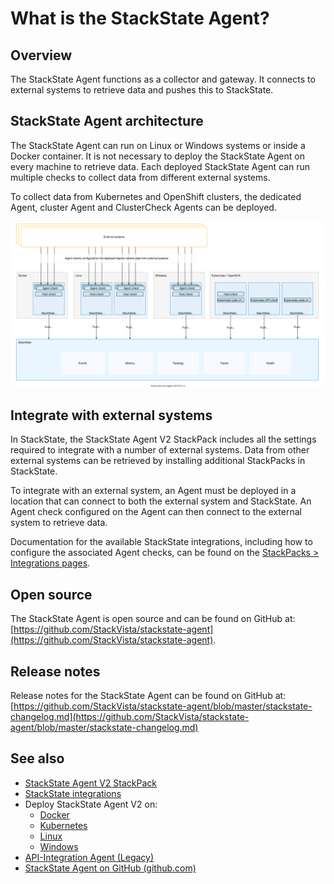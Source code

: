 # What is the StackState Agent?

## Overview

The StackState Agent functions as a collector and gateway. It connects to external systems to retrieve data and pushes this to StackState.

## StackState Agent architecture

The StackState Agent can run on Linux or Windows systems or inside a Docker container. It is not necessary to deploy the StackState Agent on every machine to retrieve data. Each deployed StackState Agent can run multiple checks to collect data from different external systems.

To collect data from Kubernetes and OpenShift clusters, the dedicated Agent, cluster Agent and ClusterCheck Agents can be deployed.

![StackState Agent architecture](/.gitbook/assets/stackstate-agent.svg)

## Integrate with external systems

In StackState, the StackState Agent V2 StackPack includes all the settings required to integrate with a number of external systems. Data from other external systems can be retrieved by installing additional StackPacks in StackState. 

To integrate with an external system, an Agent must be deployed in a location that can connect to both the external system and StackState. An Agent check  configured on the Agent can then connect to the external system to retrieve data. 

Documentation for the available StackState integrations, including how to configure the associated Agent checks, can be found on the [StackPacks > Integrations pages](/stackpacks/integrations/).

## Open source

The StackState Agent is open source and can be found on GitHub at: [https://github.com/StackVista/stackstate-agent](https://github.com/StackVista/stackstate-agent).

## Release notes

Release notes for the StackState Agent can be found on GitHub at: [https://github.com/StackVista/stackstate-agent/blob/master/stackstate-changelog.md](https://github.com/StackVista/stackstate-agent/blob/master/stackstate-changelog.md)

## See also

* [StackState Agent V2 StackPack](/stackpacks/integrations/agent.md)
* [StackState integrations](/stackpacks/integrations/)  
* Deploy StackState Agent V2 on:
    - [Docker](/setup/agent/docker.md)
    - [Kubernetes](/setup/agent/kubernetes.md)
    - [Linux](/setup/agent/linux.md)
    - [Windows](/setup/agent/windows.md)
* [API-Integration Agent (Legacy)](/setup/agent/api-integration.md)  
* [StackState Agent on GitHub \(github.com\)](https://github.com/StackVista/stackstate-agent)